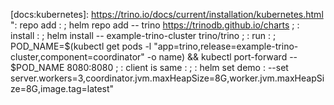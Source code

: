 [src/gh]: https://github.com/trinodb/trino.git "(Apache-2.0) (Languages: Java 99.5%, JavaScript 0.3%, ANTLR 0.1%, Shell 0.1%, HTML 0.0%, CSS 0.0%) Official repository of Trino, the distributed SQL query engine for big data, formerly known as PrestoSQL"
[docs]: https://trino.io/docs/current
[blog:from-presto]: https://trino.io/blog/2021/01/04/migrating-from-prestosql-to-trino.html
[blog:renameto-trino]: https://trino.io/blog/2020/12/27/announcing-trino.html
[site]: https://trino.io

[docs:containers]: https://trino.io/docs/current/installation/containers.html ": install if needed and run : ; docker run --name trino -d -p 8080:8080 -- trinodb/trino ; : client : ; trino --server http://localhost:8080"
[docs:kubernetes]: https://trino.io/docs/current/installation/kubernetes.html ": repo add : ; helm repo add -- trino https://trinodb.github.io/charts ; : install : ; helm install -- example-trino-cluster trino/trino ; : run : ; POD_NAME=$(kubectl get pods -l "app=trino,release=example-trino-cluster,component=coordinator" -o name) && kubectl port-forward -- $POD_NAME 8080:8080 ; : client is same : ; : helm set demo : --set server.workers=3,coordinator.jvm.maxHeapSize=8G,worker.jvm.maxHeapSize=8G,image.tag=latest"

[oci/dockerhub]: https://hub.docker.com/r/trinodb/trino

